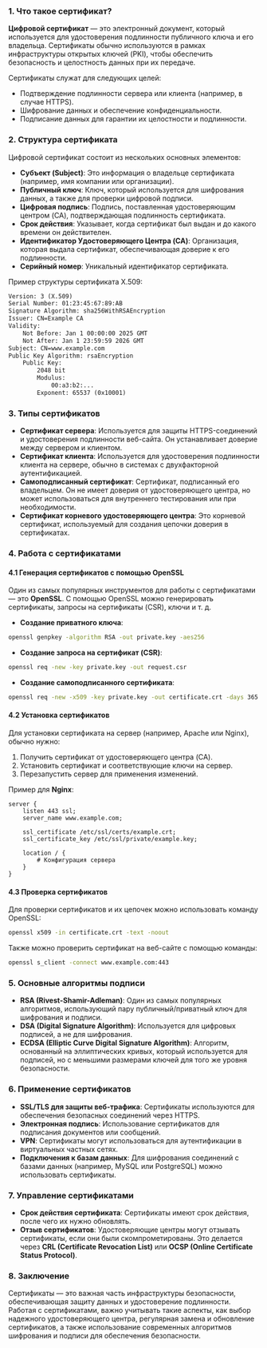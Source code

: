 ### 1. Что такое сертификат?

**Цифровой сертификат** — это электронный документ, который используется для удостоверения подлинности публичного ключа и его владельца. Сертификаты обычно используются в рамках инфраструктуры открытых ключей (PKI), чтобы обеспечить безопасность и целостность данных при их передаче.

Сертификаты служат для следующих целей:
- Подтверждение подлинности сервера или клиента (например, в случае HTTPS).
- Шифрование данных и обеспечение конфиденциальности.
- Подписание данных для гарантии их целостности и подлинности.

### 2. Структура сертификата

Цифровой сертификат состоит из нескольких основных элементов:
- **Субъект (Subject)**: Это информация о владельце сертификата (например, имя компании или организации).
- **Публичный ключ**: Ключ, который используется для шифрования данных, а также для проверки цифровой подписи.
- **Цифровая подпись**: Подпись, поставленная удостоверяющим центром (CA), подтверждающая подлинность сертификата.
- **Срок действия**: Указывает, когда сертификат был выдан и до какого времени он действителен.
- **Идентификатор Удостоверяющего Центра (CA)**: Организация, которая выдала сертификат, обеспечивающая доверие к его подлинности.
- **Серийный номер**: Уникальный идентификатор сертификата.

Пример структуры сертификата X.509:

```txt
Version: 3 (X.509)
Serial Number: 01:23:45:67:89:AB
Signature Algorithm: sha256WithRSAEncryption
Issuer: CN=Example CA
Validity:
    Not Before: Jan 1 00:00:00 2025 GMT
    Not After: Jan 1 23:59:59 2026 GMT
Subject: CN=www.example.com
Public Key Algorithm: rsaEncryption
    Public Key:
        2048 bit
        Modulus:
            00:a3:b2:...
        Exponent: 65537 (0x10001)
```

### 3. Типы сертификатов

- **Сертификат сервера**: Используется для защиты HTTPS-соединений и удостоверения подлинности веб-сайта. Он устанавливает доверие между сервером и клиентом.
- **Сертификат клиента**: Используется для удостоверения подлинности клиента на сервере, обычно в системах с двухфакторной аутентификацией.
- **Самоподписанный сертификат**: Сертификат, подписанный его владельцем. Он не имеет доверия от удостоверяющего центра, но может использоваться для внутреннего тестирования или при необходимости.
- **Сертификат корневого удостоверяющего центра**: Это корневой сертификат, используемый для создания цепочки доверия в сертификатах.

### 4. Работа с сертификатами

#### 4.1 Генерация сертификатов с помощью OpenSSL

Один из самых популярных инструментов для работы с сертификатами — это **OpenSSL**. С помощью OpenSSL можно генерировать сертификаты, запросы на сертификаты (CSR), ключи и т. д.

- **Создание приватного ключа**:

```bash
openssl genpkey -algorithm RSA -out private.key -aes256
```

- **Создание запроса на сертификат (CSR)**:

```bash
openssl req -new -key private.key -out request.csr
```

- **Создание самоподписанного сертификата**:

```bash
openssl req -new -x509 -key private.key -out certificate.crt -days 365
```

#### 4.2 Установка сертификатов

Для установки сертификата на сервер (например, Apache или Nginx), обычно нужно:
1. Получить сертификат от удостоверяющего центра (CA).
2. Установить сертификат и соответствующие ключи на сервер.
3. Перезапустить сервер для применения изменений.

Пример для **Nginx**:

```nginx
server {
    listen 443 ssl;
    server_name www.example.com;
    
    ssl_certificate /etc/ssl/certs/example.crt;
    ssl_certificate_key /etc/ssl/private/example.key;
    
    location / {
        # Конфигурация сервера
    }
}
```

#### 4.3 Проверка сертификатов

Для проверки сертификатов и их цепочек можно использовать команду OpenSSL:

```bash
openssl x509 -in certificate.crt -text -noout
```

Также можно проверить сертификат на веб-сайте с помощью команды:

```bash
openssl s_client -connect www.example.com:443
```

### 5. Основные алгоритмы подписи

- **RSA (Rivest-Shamir-Adleman)**: Один из самых популярных алгоритмов, использующий пару публичный/приватный ключ для шифрования и подписи.
- **DSA (Digital Signature Algorithm)**: Используется для цифровых подписей, а не для шифрования.
- **ECDSA (Elliptic Curve Digital Signature Algorithm)**: Алгоритм, основанный на эллиптических кривых, который используется для подписей, но с меньшими размерами ключей для того же уровня безопасности.

### 6. Применение сертификатов

- **SSL/TLS для защиты веб-трафика**: Сертификаты используются для обеспечения безопасных соединений через HTTPS.
- **Электронная подпись**: Использование сертификатов для подписания документов или сообщений.
- **VPN**: Сертификаты могут использоваться для аутентификации в виртуальных частных сетях.
- **Подключения к базам данных**: Для шифрования соединений с базами данных (например, MySQL или PostgreSQL) можно использовать сертификаты.

### 7. Управление сертификатами

- **Срок действия сертификата**: Сертификаты имеют срок действия, после чего их нужно обновлять.
- **Отзыв сертификатов**: Удостоверяющие центры могут отзывать сертификаты, если они были скомпрометированы. Это делается через **CRL (Certificate Revocation List)** или **OCSP (Online Certificate Status Protocol)**.

### 8. Заключение

Сертификаты — это важная часть инфраструктуры безопасности, обеспечивающая защиту данных и удостоверение подлинности. Работая с сертификатами, важно учитывать такие аспекты, как выбор надежного удостоверяющего центра, регулярная замена и обновление сертификатов, а также использование современных алгоритмов шифрования и подписи для обеспечения безопасности.


